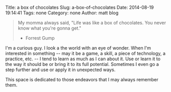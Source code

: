 Title: a box of chocolates
Slug: a-box-of-chocolates
Date: 2014-08-19 19:14:41
Tags: none
Category: none
Author: matt blog

> My momma always said, "Life was like a box of chocolates. You never know what you're gonna get."
> - Forrest Gump

I'm a curious guy. I look a the world with an eye of wonder. When I'm interested in something -- may
it be a game, a skill, a piece of technology, a practice, etc. -- I tend to learn as much as I can
about it. Use or learn it to the way it should be or bring it to its full potential. Sometimes I
even go a step further and use or apply it in unexpected ways.

This space is dedicated to those endeavors that I may always remember them.
